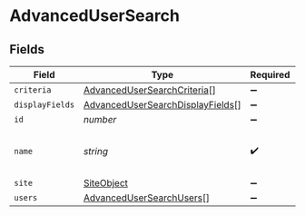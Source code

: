 # AdvancedUserSearch


## Fields

| Field                                                                                       | Type                                                                                        | Required                                                                                    | Description                                                                                 | Example                                                                                     |
| ------------------------------------------------------------------------------------------- | ------------------------------------------------------------------------------------------- | ------------------------------------------------------------------------------------------- | ------------------------------------------------------------------------------------------- | ------------------------------------------------------------------------------------------- |
| `criteria`                                                                                  | [AdvancedUserSearchCriteria](../../models/shared/advancedusersearchcriteria.md)[]           | :heavy_minus_sign:                                                                          | N/A                                                                                         |                                                                                             |
| `displayFields`                                                                             | [AdvancedUserSearchDisplayFields](../../models/shared/advancedusersearchdisplayfields.md)[] | :heavy_minus_sign:                                                                          | N/A                                                                                         |                                                                                             |
| `id`                                                                                        | *number*                                                                                    | :heavy_minus_sign:                                                                          | N/A                                                                                         | 1                                                                                           |
| `name`                                                                                      | *string*                                                                                    | :heavy_check_mark:                                                                          | Name of the advanced user search                                                            | Advanced Search Name                                                                        |
| `site`                                                                                      | [SiteObject](../../models/shared/siteobject.md)                                             | :heavy_minus_sign:                                                                          | N/A                                                                                         |                                                                                             |
| `users`                                                                                     | [AdvancedUserSearchUsers](../../models/shared/advancedusersearchusers.md)[]                 | :heavy_minus_sign:                                                                          | N/A                                                                                         |                                                                                             |